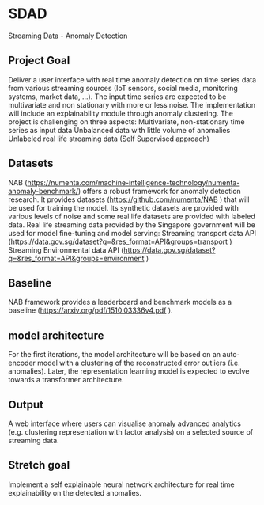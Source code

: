 # SDAD
Streaming Data - Anomaly Detection

## Project Goal
Deliver a user interface with real time anomaly detection on time series data from various streaming sources (IoT sensors, social media, monitoring systems, market data, …). The input time series are expected to be multivariate and non stationary with more or less noise. 
The implementation will include an explainability module through anomaly clustering.
The project is challenging on three aspects: 
Multivariate, non-stationary time series as input data
Unbalanced data with little volume of anomalies
Unlabeled real life streaming data (Self Supervised approach)

## Datasets
NAB (https://numenta.com/machine-intelligence-technology/numenta-anomaly-benchmark/) offers a robust framework for anomaly detection research. It provides datasets (https://github.com/numenta/NAB ) that will be used for training the model. Its synthetic datasets are provided with various levels of noise and some real life datasets are provided with labeled data.
Real life streaming data provided  by the Singapore government will be used for model fine-tuning and model serving:
Streaming transport data API (https://data.gov.sg/dataset?q=&res_format=API&groups=transport ) 
Streaming Environmental data API (https://data.gov.sg/dataset?q=&res_format=API&groups=environment )


## Baseline 
NAB framework provides a leaderboard and benchmark models as a baseline (https://arxiv.org/pdf/1510.03336v4.pdf ).

## model architecture 
For the first iterations, the model architecture will be based on an auto-encoder model with a clustering of the reconstructed error outliers (i.e. anomalies). Later, the representation learning model is expected to evolve towards a transformer architecture.   

## Output
A web interface where users can visualise anomaly advanced analytics (e.g. clustering representation with factor analysis) on a selected source of streaming data.

## Stretch goal
Implement a self explainable neural network architecture for real time explainability on the detected anomalies.
